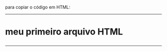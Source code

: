 

para copiar o código em HTML:
***
<html>
  <h1>meu primeiro arquivo HTML</h1<
  </html>


***




